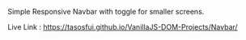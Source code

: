 Simple Responsive Navbar with toggle for smaller screens.

Live Link : https://tasosfui.github.io/VanillaJS-DOM-Projects/Navbar/


